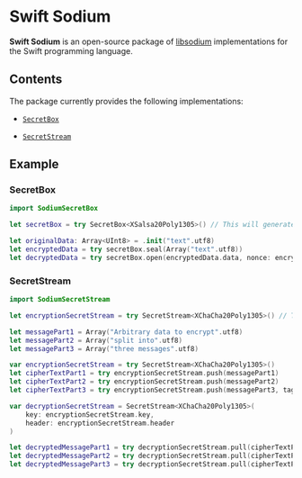 # Swift Sodium

**Swift Sodium** is an open-source package of [libsodium][libsodium] implementations for the Swift programming language.

[libsodium]: https://libsodium.org

## Contents

The package currently provides the following implementations:

- [`SecretBox`][SecretBox]

- [`SecretStream`][SecretStream]

[SecretBox]: Sources/SodiumSecretBox
[SecretStream]: Sources/SodiumSecretStream

## Example

### SecretBox

```swift
import SodiumSecretBox

let secretBox = try SecretBox<XSalsa20Poly1305>() // This will generate key for you. Or you can create it.

let originalData: Array<UInt8> = .init("text".utf8)
let encryptedData = try secretBox.seal(Array("text".utf8))
let decryptedData = try secretBox.open(encryptedData.data, nonce: encryptedData.nonce)
```

### SecretStream

```swift
import SodiumSecretStream

let encryptionSecretStream = try SecretStream<XChaCha20Poly1305>() // This will generate key for you. Or you can create it.

let messagePart1 = Array("Arbitrary data to encrypt".utf8)
let messagePart2 = Array("split into".utf8)
let messagePart3 = Array("three messages".utf8)

var encryptionSecretStream = try SecretStream<XChaCha20Poly1305>()
let cipherTextPart1 = try encryptionSecretStream.push(messagePart1)
let cipherTextPart2 = try encryptionSecretStream.push(messagePart2)
let cipherTextPart3 = try encryptionSecretStream.push(messagePart3, tag: .final)

var decryptionSecretStream = SecretStream<XChaCha20Poly1305>(
    key: encryptionSecretStream.key,
    header: encryptionSecretStream.header
)

let decryptedMessagePart1 = try decryptionSecretStream.pull(cipherTextPart1)
let decryptedMessagePart2 = try decryptionSecretStream.pull(cipherTextPart2)
let decryptedMessagePart3 = try decryptionSecretStream.pull(cipherTextPart3)
```
